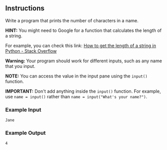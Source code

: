 ## Instructions

Write a program that prints the number of characters in a name.

**HINT:** You might need to Google for a function that calculates the length of a string.

For example, you can check this
link: [How to get the length of a string in Python - Stack Overflow](https://www.google.com/search?q=how+to+get+the+length+of+a+string+in+python+stack+overflow)

**Warning:** Your program should work for different inputs, such as any name that you input.

**NOTE:** You can access the value in the input pane using the `input()` function.

**IMPORTANT:** Don't add anything inside the `input()` function. For example, use `name = input()` rather
than `name = input("What's your name?")`.

### Example Input

```Jane```

### Example Output

```4```
